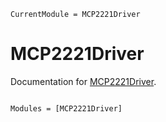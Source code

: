 ```@meta
CurrentModule = MCP2221Driver
```

# MCP2221Driver

Documentation for [MCP2221Driver](https://github.com/klafyvel/MCP2221Driver.jl).

```@index
```

```@autodocs
Modules = [MCP2221Driver]
```
